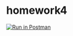 # homework4

[![Run in Postman](https://run.pstmn.io/button.svg)](https://app.getpostman.com/run-collection/33e2db3c3756d7c85d79?action=collection%2Fimport)